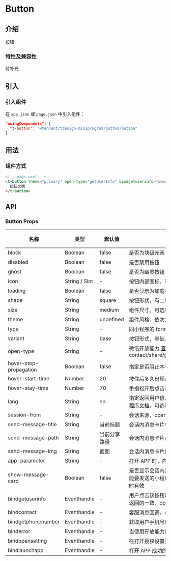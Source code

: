 # Button

## 介绍

按钮

### 特性及兼容性

待补充

## 引入

### 引入组件

在 `app.json` 或 `page.json` 中引入组件：

```json
"usingComponents": {
  "t-button": "@tencent/tdesign-miniprogram/button/button"
}
```

## 用法

### 组件方式

```html
<!-- page.wxml -->
<t-button theme="primary" open-type="getUserInfo" bindgetuserinfo="someFunction">
  按钮文案
</t-button>
```

## API

### Button Props

| 名称                   | 类型          | 默认值       | 说明                                                                                                                                                                                   | 必传 |
| ---------------------- | ------------- | ------------ | -------------------------------------------------------------------------------------------------------------------------------------------------------------------------------------- | ---- |
| block                  | Boolean       | false        | 是否为块级元素                                                                                                                                                                         | N    |
| disabled               | Boolean       | false        | 是否禁用按钮                                                                                                                                                                           | N    |
| ghost                  | Boolean       | false        | 是否为幽灵按钮（镂空按钮）                                                                                                                                                             | N    |
| icon                   | String / Slot | -            | 按钮内部图标，可完全自定义                                                                                                                                                             | N    |
| loading                | Boolean       | false        | 是否显示为加载状态                                                                                                                                                                     | N    |
| shape                  | String        | square       | 按钮形状，有二种：方形、圆角方形。可选项：square/round                                                                                                                                 | N    |
| size                   | String        | medium       | 组件尺寸。可选项：small/medium/large。TS 类型：`SizeEnum`                                                                                                                              | N    |
| theme                  | String        | undefined    | 组件风格，依次为品牌色、危险色。可选项：default/primary/danger                                                                                                                         | N    |
| type                   | String        | -            | 同小程序的 formType。可选项：submit/reset                                                                                                                                              | N    |
| variant                | String        | base         | 按钮形式，基础、线框、文字。可选项：base/outline/text                                                                                                                                  | N    |
| open-type              | String        | -            | 微信开放能力 [查看小程序文档](https://developers.weixin.qq.com/miniprogram/dev/component/button.html)。可选项：contact/share/getPhoneNumber/getUserInfo/launchApp/openSetting/feedback | N    |
| hover-stop-propagation | Boolean       | false        | 指定是否阻止本节点的祖先节点出现点击态                                                                                                                                                 | N    |
| hover-start-time       | Number        | 20           | 按住后多久出现点击态，单位毫秒                                                                                                                                                         | N    |
| hover-stay-time        | Number        | 70           | 手指松开后点击态保留时间，单位毫秒                                                                                                                                                     | N    |
| lang                   | String        | en           | 指定返回用户信息的语言，zh_CN 简体中文，zh_TW 繁体中文，en 英文。 [查看小程序文档](https://developers.weixin.qq.com/miniprogram/dev/component/button.html)。可选项：en/zh_CN/zh_TW     | N    |
| session-from           | String        | -            | 会话来源，open-type=contact 时有效                                                                                                                                                     | N    |
| send-message-title     | String        | 当前标题     | 会话内消息卡片标题，open-type=contact 时有效                                                                                                                                           | N    |
| send-message-path      | String        | 当前分享路径 | 会话内消息卡片点击跳转小程序路径，open-type=contact 时有效                                                                                                                             | N    |
| send-message-img       | String        | 截图         | 会话内消息卡片图片，open-type=contact 时有效                                                                                                                                           | N    |
| app-parameter          | String        | -            | 打开 APP 时，向 APP 传递的参数，open-type=launchApp 时有效                                                                                                                             | N    |
| show-message-card      | Boolean       | false        | 是否显示会话内消息卡片，设置此参数为 true，用户进入客服会话会在右下角显示可能要发送的小程序提示，用户点击后可以快速发送小程序消息，open-type=contact 时有效                            | N    |
| bindgetuserinfo        | Eventhandle   | -            | 用户点击该按钮时，会返回获取到的用户信息，回调的 detail 数据与<a href="../api/open-api/user-info/wx.getUserInfo.html">wx.getUserInfo</a>返回的一致，open-type=getUserInfo 时有效       | N    |
| bindcontact            | Eventhandle   | -            | 客服消息回调，open-type=contact 时有效                                                                                                                                                 | N    |
| bindgetphonenumber     | Eventhandle   | -            | 获取用户手机号回调，open-type=getPhoneNumber 时有效                                                                                                                                    | N    |
| binderror              | Eventhandle   | -            | 当使用开放能力时，发生错误的回调，open-type=launchApp 时有效                                                                                                                           | N    |
| bindopensetting        | Eventhandle   | -            | 在打开授权设置页后回调，open-type=openSetting 时有效                                                                                                                                   | N    |
| bindlaunchapp          | Eventhandle   | -            | 打开 APP 成功的回调，open-type=launchApp 时有效                                                                                                                                        | N    |
